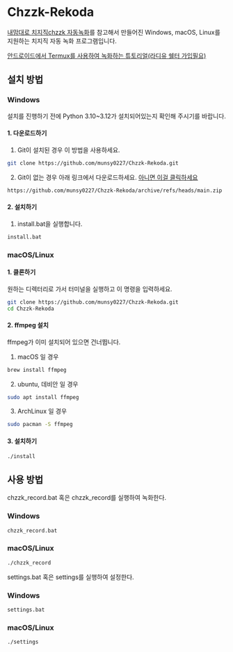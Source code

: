 #  Chzzk-Rekoda
[내맘대로 치지직chzzk 자동녹화](https://gall.dcinside.com/stellive/1150701)를 참고해서 만들어진 Windows, macOS, Linux를 지원하는 치지직 자동 녹화 프로그램입니다.

[안드로이드에서 Termux를 사용하여 녹화하는 튜토리얼(라디유 쉘터 가입필요)](https://shelter.id/radiyu5/id/419644)

## 설치 방법

### Windows
설치를 진행하기 전에 Python 3.10~3.12가 설치되어있는지 확인해 주시기를 바랍니다.

#### 1. 다운로드하기
1. Git이 설치된 경우 이 방법을 사용하세요.
```bash
git clone https://github.com/munsy0227/Chzzk-Rekoda.git
```
2. Git이 없는 경우 아래 링크에서 다운로드하세요. [아니면 이걸 클릭하세요](https://github.com/munsy0227/Chzzk-Rekoda/archive/refs/heads/main.zip)
```bash
https://github.com/munsy0227/Chzzk-Rekoda/archive/refs/heads/main.zip
```
#### 2. 설치하기
1. install.bat을 실행합니다.
```bash
install.bat
```
### macOS/Linux

#### 1. 클론하기
원하는 디렉터리로 가서 터미널을 실행하고 이 명령을 입력하세요.
```bash
git clone https://github.com/munsy0227/Chzzk-Rekoda.git
cd Chzzk-Rekoda
```
#### 2. ffmpeg 설치
ffmpeg가 이미 설치되어 있으면 건너뜁니다.
1. macOS 일 경우
```bash
brew install ffmpeg
```
2. ubuntu, 데비안 일 경우
```bash
sudo apt install ffmpeg
```
3. ArchLinux 일 경우
```bash
sudo pacman -S ffmpeg
```
#### 3. 설치하기
```bash
./install
```

## 사용 방법
chzzk_record.bat 혹은 chzzk_record를 실행하여 녹화한다.
### Windows
```bash
chzzk_record.bat
```
### macOS/Linux
```bash
./chzzk_record
```

settings.bat 혹은 settings를 실행하여 설정한다.
### Windows
```bash
settings.bat
```
### macOS/Linux
```bash
./settings
```
